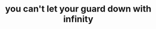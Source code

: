 ---
title: "you can't let your guard down with infinity"
related:
  - "any fixed set of rules will eventually fail"
tags:
  - Infinity
  - Fragment
---